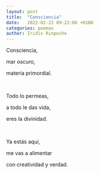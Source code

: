 ```yaml
---
layout: post
title:  "Consciencia"
date:   2022-02-22 09:22:06 +0100
categories: poemas
author: Iridis Rinpoche
---
```


Consciencia,

mar oscuro,

materia primordial.

<br>

Todo lo permeas, 

a todo le das vida,

eres la divinidad.

<br>

Ya estás aquí,

me vas a alimentar

con creatividad y verdad.


